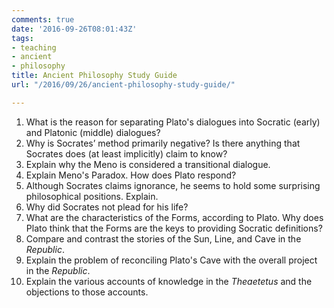 ```yaml
---
comments: true
date: '2016-09-26T08:01:43Z'
tags:
- teaching
- ancient
- philosophy
title: Ancient Philosophy Study Guide
url: "/2016/09/26/ancient-philosophy-study-guide/"

---
```

1. What is the reason for separating Plato's dialogues into Socratic (early) and Platonic (middle) dialogues?
1. Why is Socrates’ method primarily negative? Is there anything that Socrates does (at least implicitly) claim to know?
1. Explain why the Meno is considered a transitional dialogue.
1. Explain Meno's Paradox. How does Plato respond?
1. Although Socrates claims ignorance, he seems to hold some surprising philosophical positions. Explain.
1. Why did Socrates not plead for his life?
1. What are the characteristics of the Forms, according to Plato. Why does Plato think that the Forms are the keys to providing Socratic definitions?
1. Compare and contrast the stories of the Sun, Line, and Cave in the *Republic*.
1. Explain the problem of reconciling Plato's Cave with the overall project in the *Republic*.
1. Explain the various accounts of knowledge in the *Theaetetus* and the objections to those accounts.
